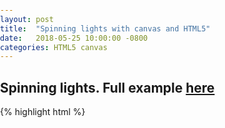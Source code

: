 ```yaml
---
layout: post
title:  "Spinning lights with canvas and HTML5"
date:   2018-05-25 10:00:00 -0800
categories: HTML5 canvas
---
```


## Spinning lights. Full example [here](/examples/spinning_lights)

<canvas id="myCanvas" width="500" height="500"></canvas>
<script>
  function rotateLine(x1, y1, x2, y2, angle) {
    var x3 = Math.cos(angle) * (x2 - x1) - Math.sin(angle) * (y2 - y1) + x1;
    var y3 = Math.sin(angle) * (x2 - x1) + Math.cos(angle) * (y2 - y1) + y1;
    return [x3, y3];
  }

  var canvas = document.getElementById('myCanvas');
  var ctx = canvas.getContext('2d');
  var centerX = canvas.width / 2;
  var centerY = canvas.height / 2;

  function drawCircle() {
    var radius = 50;
    // Draw "Lighthouse"
    ctx.strokeStyle = "#000000"
    ctx.globalAlpha = 1;
    ctx.beginPath();
    ctx.arc(centerX, centerY, radius, 0, 2 * Math.PI, false);
    ctx.fillStyle = '#d3d3d3';
    ctx.fill();
    ctx.lineWidth = 5;
    ctx.stroke();
  }

  function drawLine(startX, startY, radians) {
    ctx.strokeStyle = "#FF4500";
    ctx.lineWidth = 1;
    ctx.fillStyle = "#ffff00";
    ctx.beginPath();
    ctx.globalAlpha = 0.6;
    ctx.moveTo(centerX, centerY);

    var line1 = rotateLine(centerX, centerY, startX, startY, radians);
    var line2 = rotateLine(centerX, centerY, canvas.width - startX, startY, radians);

    // Draw 2 lines for the light beam
    ctx.lineTo(line1[0], line1[1]);
    ctx.lineTo(line2[0], line2[1]);
    ctx.lineTo(centerX, centerY);
    ctx.fill();
    ctx.stroke();
  }

  var degrees = 0;
  setInterval(function() {
    ctx.clearRect(0, 0, canvas.width, canvas.height);
    degrees += 1;
    var radians = (degrees % 360) * Math.PI / 180
    drawLine(200, 25, radians);
    drawCircle();
  }, 50)
</script>

{% highlight html %}
<!DOCTYPE HTML>
<html>
  <head>
    <style>
      body {
        margin: 0px;
        padding: 0px;
      }
    </style>
  </head>
  <body>
    <canvas id="myCanvas" width="500" height="500"></canvas>
    <script>
      function rotateLine(x1, y1, x2, y2, angle) {
        var x3 = Math.cos(angle) * (x2 - x1) - Math.sin(angle) * (y2 - y1) + x1;
        var y3 = Math.sin(angle) * (x2 - x1) + Math.cos(angle) * (y2 - y1) + y1;
        return [x3, y3];
      }

      var canvas = document.getElementById('myCanvas');
      var ctx = canvas.getContext('2d');
      var centerX = canvas.width / 2;
      var centerY = canvas.height / 2;

      function drawCircle() {
        var radius = 50;
        // Draw "Lighthouse"
        ctx.strokeStyle = "#000000"
        ctx.globalAlpha = 1;
        ctx.beginPath();
        ctx.arc(centerX, centerY, radius, 0, 2 * Math.PI, false);
        ctx.fillStyle = '#d3d3d3';
        ctx.fill();
        ctx.lineWidth = 5;
        ctx.stroke();
      }

      function drawLine(startX, startY, radians) {
        ctx.strokeStyle = "#FF4500";
        ctx.lineWidth = 1;
        ctx.fillStyle = "#ffff00";
        ctx.beginPath();
        ctx.globalAlpha = 0.6;
        ctx.moveTo(centerX, centerY);

        var line1 = rotateLine(centerX, centerY, startX, startY, radians);
        var line2 = rotateLine(centerX, centerY, canvas.width - startX, startY, radians);

        // Draw 2 lines for the light beam
        ctx.lineTo(line1[0], line1[1]);
        ctx.lineTo(line2[0], line2[1]);
        ctx.lineTo(centerX, centerY);
        ctx.fill();
        ctx.stroke();
      }

      var degrees = 0;
      setInterval(function() {
        ctx.clearRect(0, 0, canvas.width, canvas.height);
        degrees += 1;
        var radians = (degrees % 360) * Math.PI / 180
        drawLine(200, 25, radians);
        drawCircle();
      }, 50)

    </script>
  </body>
</html>
{% endhighlight %}
